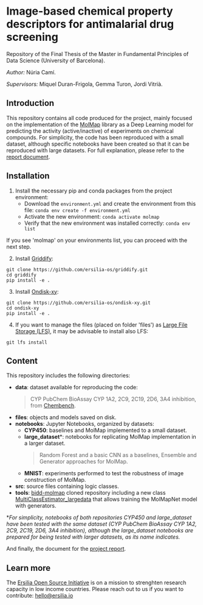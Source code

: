 # Image-based chemical property descriptors for antimalarial drug screening

Repository of the Final Thesis of the Master in Fundamental Principles of Data Science (University of Barcelona).

_Author:_ Núria Camí.

_Supervisors:_ Miquel Duran-Frigola, Gemma Turon, Jordi Vitrià.

## Introduction

This repository contains all code produced for the project, mainly focused on the implementation of the [MolMap](https://github.com/shenwanxiang/bidd-molmap) library as a Deep Learning model for predicting the activity (active/inactive) of experiments on chemical compounds. For simplicity, the code has been reproduced with a small dataset, although specific notebooks have been created so that it can be reproduced with large datasets. For full explanation, please refer to the [report document](report.pdf). 

## Installation

1. Install the necessary pip and conda packages from the project environment:
    - Download the ```environment.yml``` and create the environment from this file: ```conda env create -f environment.yml```
    - Activate the new environment: ```conda activate molmap```
    - Verify that the new environment was installed correctly: ```conda env list```

If you see 'molmap' on your environments list, you can proceed with the next step. 


2. Install [Griddify](https://github.com/ersilia-os/griddify):
```
git clone https://github.com/ersilia-os/griddify.git
cd griddify
pip install -e .
```

3. Install [Ondisk-xy](https://github.com/ersilia-os/ondisk-xy):
```
git clone https://github.com/ersilia-os/ondisk-xy.git
cd ondisk-xy
pip install -e .
```

4. If you want to manage the files (placed on folder 'files') as [Large File Storage (LFS)](https://git-lfs.github.com/), it may be advisable to install also LFS:

```
git lfs install
```

## Content

This repository includes the following directories:

- **data**: dataset available for reproducing the code:
    > CYP PubChem BioAssay CYP 1A2, 2C9, 2C19, 2D6, 3A4 inhibition, from  [Chembench](https://github.com/shenwanxiang/ChemBench/tree/master/src/chembench/data_and_index/CYP450).
- **files**: objects and models saved on disk.
- **notebooks**: Jupyter Notebooks, organized by datasets:
    - **CYP450**: baselines and MolMap implemented to a small dataset. 
    - **large_dataset***: notebooks for replicating MolMap implementation in a larger dataset. 
        > Random Forest and a basic CNN as a baselines, Ensemble and Generator approaches for MolMap.
    - **MNIST**: experiments performed to test the robustness of image construction of MolMap.
- **src**: source files containing logic classes.
- **tools**: [bidd-molmap](https://github.com/shenwanxiang/bidd-molmap) cloned repository including a new class [MultiClassEstimator_largedata](tools/bidd-molmap/molmap/model/model.py) that allows training the MolMapNet model with generators. 

*_For simplicity, notebooks of both repositories CYP450 and large_dataset have been tested with the same dataset (CYP PubChem BioAssay CYP 1A2, 2C9, 2C19, 2D6, 3A4 inhibition), although the large_dataset notebooks are prepared for being tested with larger datasets, as its name indicates._

And finally, the document for the [project report](report.pdf).

## Learn more

The [Ersilia Open Source Initiative](https://ersilia.io) is on a mission to strenghten research capacity in low income countries. Please reach out to us if you want to contribute: [hello@ersilia.io]()

